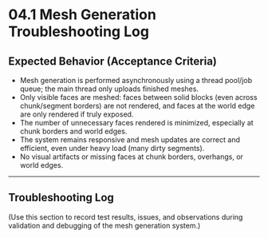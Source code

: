 # 04.1 Mesh Generation Troubleshooting Log

## Expected Behavior (Acceptance Criteria)

- Mesh generation is performed asynchronously using a thread pool/job queue; the main thread only uploads finished meshes.
- Only visible faces are meshed: faces between solid blocks (even across chunk/segment borders) are not rendered, and faces at the world edge are only rendered if truly exposed.
- The number of unnecessary faces rendered is minimized, especially at chunk borders and world edges.
- The system remains responsive and mesh updates are correct and efficient, even under heavy load (many dirty segments).
- No visual artifacts or missing faces at chunk borders, overhangs, or world edges.

---

## Troubleshooting Log

(Use this section to record test results, issues, and observations during validation and debugging of the mesh generation system.)
